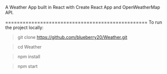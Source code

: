 A Weather App built in React with Create React App and OpenWeatherMap API.

=================================================
To run the project locally:

> git clone https://github.com/blueberry20/Weather.git

> cd Weather

> npm install

> npm start
